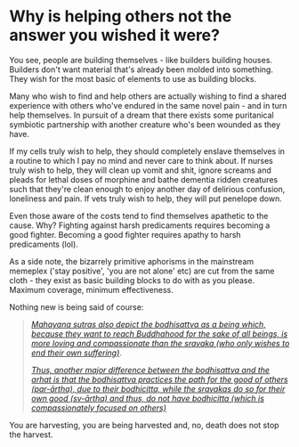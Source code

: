# Why is helping others not the answer you wished it were?

You see, people are building themselves - like builders building houses. Builders don't want material that's already been molded into something. They wish for the most basic of elements to use as building blocks. 

Many who wish to find and help others are actually wishing to find a shared experience with others who've endured in the same novel pain - and in turn help themselves. In pursuit of a dream that there exists some puritanical symbiotic partnership with another creature who's been wounded as they have.

If my cells truly wish to help, they should completely enslave themselves in a routine to which I pay no mind and never care to think about.
If nurses truly wish to help, they will clean up vomit and shit, ignore screams and pleads for lethal doses of morphine and bathe dementia ridden creatures such that they're clean enough to enjoy another day of delirious confusion, loneliness and pain.
If vets truly wish to help, they will put penelope down.

Even those aware of the costs tend to find themselves apathetic to the cause. Why? Fighting against harsh predicaments requires becoming a good fighter. Becoming a good fighter requires apathy to harsh predicaments (lol).

As a side note, the bizarrely primitive aphorisms in the mainstream memeplex ('stay positive', 'you are not alone' etc) are cut from the same cloth - they exist as basic building blocks to do with as you please. Maximum coverage, minimum effectiveness. 

Nothing new is being said of course:

> [*Mahayana sutras also depict the bodhisattva as a being which, because they want to reach Buddhahood for the sake of all beings, is more loving and compassionate than the sravaka (who only wishes to end their own suffering)*](https://en.wikipedia.org/wiki/Bodhisattva). 
>
> [*Thus, another major difference between the bodhisattva and the arhat is that the bodhisattva practices the path for the good of others (par-ārtha), due to their bodhicitta, while the sravakas do so for their own good (sv-ārtha) and thus, do not have bodhicitta (which is compassionately focused on others)*](https://en.wikipedia.org/wiki/Bodhisattva)


You are harvesting, you are being harvested and, no, death does not stop the harvest.

